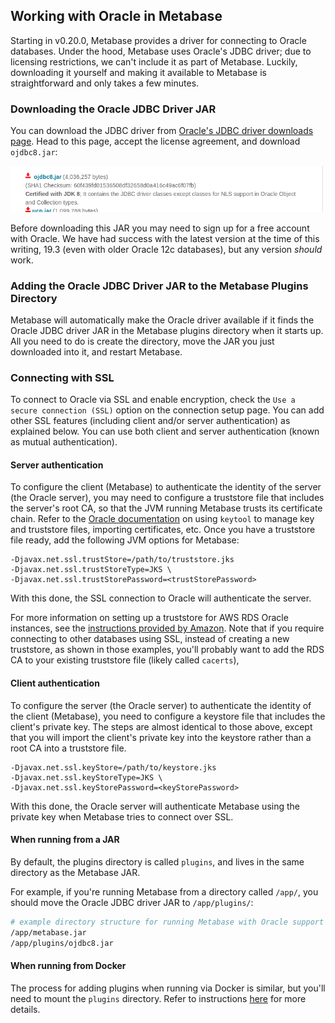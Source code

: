 ## Working with Oracle in Metabase

Starting in v0.20.0, Metabase provides a driver for connecting to Oracle databases. Under the hood, Metabase uses Oracle's JDBC driver; due to licensing restrictions, we can't
include it as part of Metabase. Luckily, downloading it yourself and making it available to Metabase is straightforward and only takes a few minutes.

### Downloading the Oracle JDBC Driver JAR

You can download the JDBC driver from [Oracle's JDBC driver downloads page](https://www.oracle.com/technetwork/database/application-development/jdbc/downloads/index.html).
Head to this page, accept the license agreement, and download `ojdbc8.jar`:

![Oracle JDBC Download](../images/oracle_jdbc_download.png)

Before downloading this JAR you may need to sign up for a free account with Oracle. We have had success with the latest version at the time of this writing, 19.3 (even with older Oracle 12c databases), but any version _should_ work.

### Adding the Oracle JDBC Driver JAR to the Metabase Plugins Directory

Metabase will automatically make the Oracle driver available if it finds the Oracle JDBC driver JAR in the Metabase plugins directory when it starts up.
All you need to do is create the directory, move the JAR you just downloaded into it, and restart Metabase.

### Connecting with SSL

To connect to Oracle via SSL and enable encryption, check the `Use a secure connection (SSL)` option on the connection
setup page.  You can add other SSL features (including client and/or server authentication) as explained below. You can
use both client and server authentication (known as mutual authentication).

#### Server authentication

To configure the client (Metabase) to authenticate the identity of the server (the Oracle server), you may need to
configure a truststore file that includes the server's root CA, so that the JVM running Metabase trusts its
certificate chain. Refer to the
[Oracle documentation](https://docs.oracle.com/javase/8/docs/technotes/tools/unix/keytool.html) on using `keytool` to
manage key and truststore files, importing certificates, etc. Once you have a truststore file ready, add the
following JVM options for Metabase:

```
-Djavax.net.ssl.trustStore=/path/to/truststore.jks
-Djavax.net.ssl.trustStoreType=JKS \
-Djavax.net.ssl.trustStorePassword=<trustStorePassword>
```

With this done, the SSL connection to Oracle will authenticate the server.

For more information on setting up a truststore for AWS RDS Oracle instances, see the
[instructions provided by Amazon](https://docs.aws.amazon.com/AmazonRDS/latest/UserGuide/Appendix.Oracle.Options.SSL.html#Appendix.Oracle.Options.SSL.JDBC).
Note that if you require connecting to other databases using SSL, instead of creating a new truststore, as shown in
those examples, you'll probably want to add the RDS CA to your existing truststore file (likely called `cacerts`),

#### Client authentication

To configure the server (the Oracle server) to authenticate the identity of the client (Metabase), you need to
configure a keystore file that includes the client's private key. The steps are almost identical to those
above, except that you will import the client's private key into the keystore rather than a root CA into a truststore
file.

```
-Djavax.net.ssl.keyStore=/path/to/keystore.jks
-Djavax.net.ssl.keyStoreType=JKS \
-Djavax.net.ssl.keyStorePassword=<keyStorePassword>
```

With this done, the Oracle server will authenticate Metabase using the private key when Metabase tries to connect over
SSL.

#### When running from a JAR

By default, the plugins directory is called `plugins`, and lives in the same directory as the Metabase JAR.

For example, if you're running Metabase from a directory called `/app/`, you should move the Oracle JDBC driver JAR to `/app/plugins/`:

```bash
# example directory structure for running Metabase with Oracle support
/app/metabase.jar
/app/plugins/ojdbc8.jar
```

#### When running from Docker

The process for adding plugins when running via Docker is similar, but you'll need to mount the `plugins` directory. Refer to instructions [here](../../operations-guide/running-metabase-on-docker.html#adding-external-dependencies-or-plugins) for more details.
